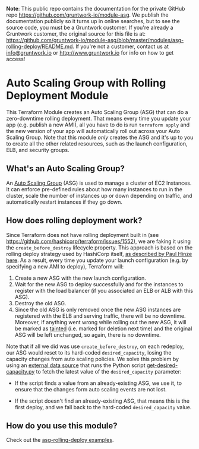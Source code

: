 **Note**: This public repo contains the documentation for the private GitHub repo <https://github.com/gruntwork-io/module-asg>.
We publish the documentation publicly so it turns up in online searches, but to see the source code, you must be a Gruntwork customer.
If you're already a Gruntwork customer, the original source for this file is at: <https://github.com/gruntwork-io/module-asg/blob/master/modules/asg-rolling-deploy/README.md>.
If you're not a customer, contact us at <info@gruntwork.io> or <http://www.gruntwork.io> for info on how to get access!

# Auto Scaling Group with Rolling Deployment Module

This Terraform Module creates an Auto Scaling Group (ASG) that can do a zero-downtime rolling deployment. That means
every time you update your app (e.g. publish a new AMI), all you have to do is run `terraform apply` and the new 
version of your app will automatically roll out across your Auto Scaling Group. Note that this module *only*
creates the ASG and it's up to you to create all the other related resources, such as the launch configuration, ELB,
and security groups.




## What's an Auto Scaling Group?

An [Auto Scaling Group](https://aws.amazon.com/autoscaling/) (ASG) is used to manage a cluster of EC2 Instances. It
can enforce pre-defined rules about how many instances to run in the cluster, scale the number of instances up or
down depending on traffic, and automatically restart instances if they go down.




## How does rolling deployment work?

Since Terraform does not have rolling deployment built in (see https://github.com/hashicorp/terraform/issues/1552), we
are faking it using the `create_before_destroy` lifecycle property. This approach is based on the rolling deploy
strategy used by HashiCorp itself, [as described by Paul Hinze
here](https://groups.google.com/forum/#!msg/terraform-tool/7Gdhv1OAc80/iNQ93riiLwAJ). As a result, every time you
update your launch configuration (e.g. by specifying a new AMI to deploy), Terraform will:

1. Create a new ASG with the new launch configuration.
1. Wait for the new ASG to deploy successfully and for the instances to register with the load balancer (if you 
   associated an ELB or ALB with this ASG).
1. Destroy the old ASG.
1. Since the old ASG is only removed once the new ASG instances are registered with the ELB and serving traffic, there
   will be no downtime. Moreover, if anything went wrong while rolling out the new ASG, it will be marked as
   [tainted](https://www.terraform.io/docs/commands/taint.html) (i.e. marked for deletion next time) and the original
   ASG will be left unchanged, so again, there is no downtime.
      
Note that if all we did was use `create_before_destroy`, on each redeploy, our ASG would reset to its hard-coded
`desired_capacity`, losing the capacity changes from auto scaling policies. We solve this problem by using an 
[external data source](https://www.terraform.io/docs/providers/external/data_source.html) that runs the Python script 
[get-desired-capacity.py](describe-autoscaling-group/get-desired-capacity.py) to fetch the latest value of the 
`desired_capacity` parameter: 

- If the script finds a value from an already-existing ASG, we use it, to ensure that the changes form auto scaling 
  events are not lost. 
  
- If the script doesn't find an already-existing ASG, that means this is the first deploy, and we fall back to the 
  hard-coded `desired_capacity` value.




## How do you use this module?

Check out the [asg-rolling-deploy examples](/examples/asg-rolling-deploy).